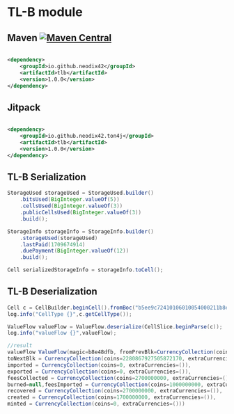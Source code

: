 # TL-B module

## Maven [![Maven Central][maven-central-svg]][maven-central]

```xml

<dependency>
    <groupId>io.github.neodix42</groupId>
    <artifactId>tlb</artifactId>
    <version>1.0.0</version>
</dependency>
```

## Jitpack

```xml

<dependency>
    <groupId>io.github.neodix42.ton4j</groupId>
    <artifactId>tlb</artifactId>
    <version>1.0.0</version>
</dependency>
```

## TL-B Serialization

```java
StorageUsed storageUsed = StorageUsed.builder()
    .bitsUsed(BigInteger.valueOf(5))
    .cellsUsed(BigInteger.valueOf(3))
    .publicCellsUsed(BigInteger.valueOf(3))
    .build();

StorageInfo storageInfo = StorageInfo.builder()
    .storageUsed(storageUsed)
    .lastPaid(1709674914)
    .duePayment(BigInteger.valueOf(12))
    .build();

Cell serializedStorageInfo = storageInfo.toCell();
```

## TL-B Deserialization

```java
Cell c = CellBuilder.beginCell().fromBoc("b5ee9c72410106010054000211b8e48dfb4a0eebb0040105022581fa7454b05a2ea2ac0fd3a2a5d348d2954008020202012004030015bfffffffbcbd0efda563d00015be000003bcb355ab466ad0001d43b9aca00250775d8011954fc40008b63e6951");
log.info("CellType {}",c.getCellType());

ValueFlow valueFlow = ValueFlow.deserialize(CellSlice.beginParse(c));
log.info("valueFlow {}",valueFlow);

//result
valueFlow ValueFlow(magic=b8e48dfb, fromPrevBlk=CurrencyCollection(coins=2280867924805872170, extraCurrencies=([239,664333333334],[4294967279,998444444446])),
toNextBlk = CurrencyCollection(coins=2280867927505872170, extraCurrencies=([239,664333333334],[4294967279,998444444446])),
imported = CurrencyCollection(coins=0, extraCurrencies=()),
exported = CurrencyCollection(coins=0, extraCurrencies=()),
feesCollected = CurrencyCollection(coins=2700000000, extraCurrencies=()),
burned=null,feesImported = CurrencyCollection(coins=1000000000, extraCurrencies=()),
recovered = CurrencyCollection(coins=2700000000, extraCurrencies=()),
created = CurrencyCollection(coins=1700000000, extraCurrencies=()),
minted = CurrencyCollection(coins=0, extraCurrencies=()))
```

[maven-central-svg]: https://img.shields.io/maven-central/v/io.github.neodix42/tlb

[maven-central]: https://mvnrepository.com/artifact/io.github.neodix42/tlb

[ton-svg]: https://img.shields.io/badge/Based%20on-TON-blue

[ton]: https://ton.org